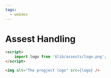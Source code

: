 ```yaml
---
tags:
  - webdev
---
```

# Assest Handling


```html
<script>
	import logo from '$lib/assests/logo.png';
</script>

<img alt="The progject logo" src={logo} />
```



